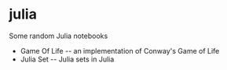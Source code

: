 # julia
Some random Julia notebooks

* Game Of Life -- an implementation of Conway's Game of Life
* Julia Set -- Julia sets in Julia
